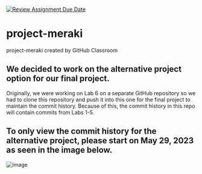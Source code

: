 [![Review Assignment Due Date](https://classroom.github.com/assets/deadline-readme-button-24ddc0f5d75046c5622901739e7c5dd533143b0c8e959d652212380cedb1ea36.svg)](https://classroom.github.com/a/w5ovOekq)
# project-meraki
project-meraki created by GitHub Classroom

## We decided to work on the alternative project option for our final project. 
Originally, we were working on Lab 6 on a separate GitHub repository so we had to clone this repository and push it into this one for the final project to maintain the commit history. Because of this, the commit history in this repo will contain commits from Labs 1-5.

## To only view the commit history for the alternative project, please start on May 29, 2023 as seen in the image below.
![image](https://github.com/UCR-CS110-S23/project-meraki/assets/57569284/510850da-fbe3-4b6a-a72d-a1190d921211)


